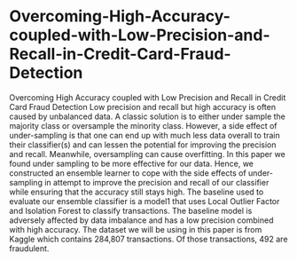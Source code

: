 # Overcoming-High-Accuracy-coupled-with-Low-Precision-and-Recall-in-Credit-Card-Fraud-Detection
Overcoming High Accuracy coupled with Low Precision and Recall in Credit Card Fraud Detection
Low precision and recall but high accuracy is often caused by unbalanced data. A classic solution is to either under sample the majority class or oversample the minority class. However, a side effect of under-sampling is that one can end up with much less data overall to train their classifier(s) and can lessen the potential for improving the precision and recall. Meanwhile, oversampling can cause overfitting. In this paper we found under sampling to be more effective for our data. Hence, we constructed an ensemble learner to cope with the side effects of under-sampling in attempt to improve the precision and recall of our classifier while ensuring that the accuracy still stays high. The baseline used to evaluate our ensemble classifier is a model1 that uses Local Outlier Factor and Isolation Forest to classify transactions. The baseline model is adversely affected by data imbalance and has a low precision combined with high accuracy. The dataset we will be using in this paper is from Kaggle which contains 284,807 transactions. Of those transactions, 492 are fraudulent.
